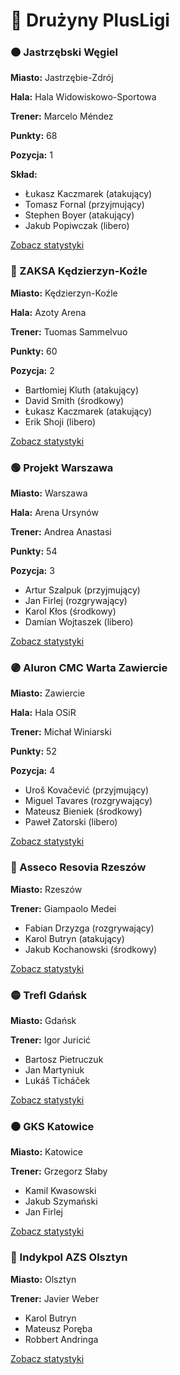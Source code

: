 # 🏐 Drużyny PlusLigi

<div class="teams-grid">

<!-- Karta 1 -->
<div class="team-card">
  <h3>🟠 Jastrzębski Węgiel</h3>
  <p><strong>Miasto:</strong> Jastrzębie-Zdrój</p>
  <p><strong>Hala:</strong> Hala Widowiskowo-Sportowa</p>
  <p><strong>Trener:</strong> Marcelo Méndez</p>
  <p><strong>Punkty:</strong> 68</p>
  <p><strong>Pozycja:</strong> 1</p>
  <p><strong>Skład:</strong></p>
  <ul>
    <li>Łukasz Kaczmarek (atakujący)</li>
    <li>Tomasz Fornal (przyjmujący)</li>
    <li>Stephen Boyer (atakujący)</li>
    <li>Jakub Popiwczak (libero)</li>
  </ul>
  <a href="statystyki.md#jastrzebski" class="md-button">Zobacz statystyki</a>
</div>

<!-- Karta 2 -->
<div class="team-card">
  <h3>🔵 ZAKSA Kędzierzyn-Koźle</h3>
  <p><strong>Miasto:</strong> Kędzierzyn-Koźle</p>
  <p><strong>Hala:</strong> Azoty Arena</p>
  <p><strong>Trener:</strong> Tuomas Sammelvuo</p>
  <p><strong>Punkty:</strong> 60</p>
  <p><strong>Pozycja:</strong> 2</p>
  <ul>
    <li>Bartłomiej Kluth (atakujący)</li>
    <li>David Smith (środkowy)</li>
    <li>Łukasz Kaczmarek (atakujący)</li>
    <li>Erik Shoji (libero)</li>
  </ul>
  <a href="statystyki.md#zaksa" class="md-button">Zobacz statystyki</a>
</div>

<!-- Karta 3 -->
<div class="team-card">
  <h3>🟢 Projekt Warszawa</h3>
  <p><strong>Miasto:</strong> Warszawa</p>
  <p><strong>Hala:</strong> Arena Ursynów</p>
  <p><strong>Trener:</strong> Andrea Anastasi</p>
  <p><strong>Punkty:</strong> 54</p>
  <p><strong>Pozycja:</strong> 3</p>
  <ul>
    <li>Artur Szalpuk (przyjmujący)</li>
    <li>Jan Firlej (rozgrywający)</li>
    <li>Karol Kłos (środkowy)</li>
    <li>Damian Wojtaszek (libero)</li>
  </ul>
  <a href="statystyki.md#warszawa" class="md-button">Zobacz statystyki</a>
</div>

<!-- Karta 4 -->
<div class="team-card">
  <h3>🟣 Aluron CMC Warta Zawiercie</h3>
  <p><strong>Miasto:</strong> Zawiercie</p>
  <p><strong>Hala:</strong> Hala OSiR</p>
  <p><strong>Trener:</strong> Michał Winiarski</p>
  <p><strong>Punkty:</strong> 52</p>
  <p><strong>Pozycja:</strong> 4</p>
  <ul>
    <li>Uroš Kovačević (przyjmujący)</li>
    <li>Miguel Tavares (rozgrywający)</li>
    <li>Mateusz Bieniek (środkowy)</li>
    <li>Paweł Zatorski (libero)</li>
  </ul>
  <a href="statystyki.md#zawiercie" class="md-button">Zobacz statystyki</a>
</div>

<!-- Dodane drużyny -->
<div class="team-card">
  <h3>🔴 Asseco Resovia Rzeszów</h3>
  <p><strong>Miasto:</strong> Rzeszów</p>
  <p><strong>Trener:</strong> Giampaolo Medei</p>
  <ul>
    <li>Fabian Drzyzga (rozgrywający)</li>
    <li>Karol Butryn (atakujący)</li>
    <li>Jakub Kochanowski (środkowy)</li>
  </ul>
  <a href="statystyki.md#asseco" class="md-button">Zobacz statystyki</a>
</div>

<div class="team-card">
  <h3>🟡 Trefl Gdańsk</h3>
  <p><strong>Miasto:</strong> Gdańsk</p>
  <p><strong>Trener:</strong> Igor Juricić</p>
  <ul>
    <li>Bartosz Pietruczuk</li>
    <li>Jan Martyniuk</li>
    <li>Lukáš Ticháček</li>
  </ul>
  <a href="statystyki.md#gdansk" class="md-button">Zobacz statystyki</a>
</div>

<div class="team-card">
  <h3>⚫ GKS Katowice</h3>
  <p><strong>Miasto:</strong> Katowice</p>
  <p><strong>Trener:</strong> Grzegorz Słaby</p>
  <ul>
    <li>Kamil Kwasowski</li>
    <li>Jakub Szymański</li>
    <li>Jan Firlej</li>
  </ul>
  <a href="statystyki.md#katowice" class="md-button">Zobacz statystyki</a>
</div>

<div class="team-card">
  <h3>🔵 Indykpol AZS Olsztyn</h3>
  <p><strong>Miasto:</strong> Olsztyn</p>
  <p><strong>Trener:</strong> Javier Weber</p>
  <ul>
    <li>Karol Butryn</li>
    <li>Mateusz Poręba</li>
    <li>Robbert Andringa</li>
  </ul>
  <a href="statystyki.md#indykpol" class="md-button">Zobacz statystyki</a>
</div>

</div>
